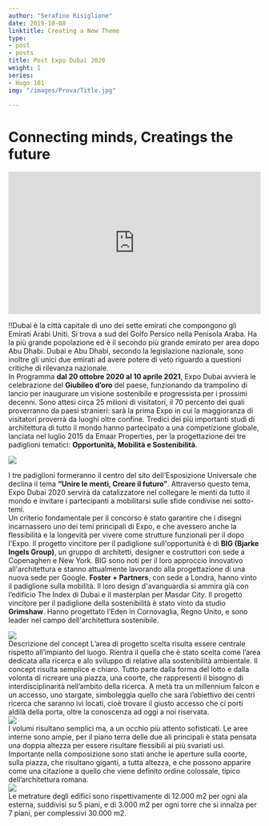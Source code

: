 ```yaml
---
author: "Serafino Risiglione"
date: 2019-10-08
linktitle: Creating a New Theme
type:
- post 
- posts
title: Post Expo Dubai 2020
weight: 1
series:
- Hugo 101
img: "/images/Prova/Title.jpg"

---
```



# Connecting minds, Creatings the future











<!--
<body style="background-color:#ffa500">




<div id="lightgallery">
  <a href="/images/Prova/Paper.jpg">
      <img src="/images/Prova/Paper.jpg" />
  </a>
</div>

<div id="lightgallery">
  <a href="/images/Prova/01.png">
      <img src="/images/Prova/01.png" />
  </a>
</div>


Lorem ipsum dolor sit amet, consectetur adipiscing elit, sed do eiusmod tempor incididunt ut labore et dolore magna aliqua. Ut enim ad minim veniam, quis nostrud exercitation ullamco laboris nisi ut aliquip ex ea commodo consequat. 
<strong>
Duis aute irure dolor in reprehenderit in voluptate velit esse cillum dolore eu fugiat nulla pariatur.
</strong>
 Excepteur sint occaecat cupidatat non proident, sunt in culpa qui officia deserunt mollit anim id est laborum.

<p> Ciao <img src="/images/Prova/TAV_1.jpg" title="Tavola 1" alt="Tavola 1"></img> Ciao </p>




<a href="http://www.html.it">
<img src="/images/me/avatar.jpg">
</a>

Tavola2
<img src="/images/Prova/TAV_2.jpg"></img>

<figure>
  <img src="/images/Prova/TAV_3.jpg"></img>
    <figcaption>
        <h5>Tavola 3</h5>
    </figcaption>
</figure>

<figure>
  <img src="/images/Prova/Paper.jpg"></img>
    <figcaption>
        <h5>Tavola 2</h5>
    </figcaption>
</figure>




<figure>
  <img src="/images/Prova/01.png"></img>
    <figcaption>
        <h5>Tavola 1</h5>
    </figcaption>
</figure>



-->


<div style="position: relative; padding-bottom: 56.25%; height: 0; overflow: hidden;">
  <iframe src="https://www.youtube.com/embed/w7Ft2ymGmfc?autoplay=0" style="position: absolute; top: 0; left: 0; width: 100%; height: 100%; border:0;" allowfullscreen title="YouTube Video"></iframe>
</div>
<p>
!!Dubai è la città capitale di uno dei sette emirati che compongono gli Emirati Arabi Uniti. Si trova a sud del Golfo Persico nella Penisola Araba. Ha la più grande popolazione ed è il secondo più grande emirato per area dopo Abu Dhabi. Dubai e Abu Dhabi, secondo la legislazione nazionale, sono inoltre gli unici due emirati ad avere potere di veto riguardo a questioni critiche di rilevanza nazionale.<br>
In Programma <b>dal 20 ottobre 2020 al 10 aprile 2021</b>, Expo Dubai avvierà le celebrazione del <b>Giubileo d’oro</b> del paese, funzionando da trampolino di lancio per inaugurare un visione sostenibile e progressista per i prossimi decenni. Sono attesi circa 25 milioni di visitatori, il 70 percento dei quali proverranno da paesi stranieri: sarà la prima Expo in cui la maggioranza di visitatori proverrà da luoghi oltre confine. Tredici dei più importanti studi di architettura di tutto il mondo hanno partecipato a una competizione globale, lanciata nel luglio 2015 da Emaar Properties, per la progettazione dei tre padiglioni tematici: <b>Opportunità, Mobilità e Sostenibilità</b>.
</p>
<div id="lightgallery">
  <a href="/images/Post Expo Dubai 2020/01.jpg">
      <img src="/images/Post Expo Dubai 2020/01.jpg" />
  </a>
</div>
<p>
I tre padiglioni formeranno il centro del sito dell’Esposizione Universale che declina il tema <b>“Unire le menti, Creare il futuro”</b>. Attraverso questo tema, Expo Dubai 2020 servirà da catalizzatore nel collegare le menti da tutto il mondo e invitare i partecipanti a mobilitarsi sulle sfide condivise nei sotto-temi. <br>
Un criterio fondamentale per il concorso è stato garantire che i disegni incarnassero uno dei temi principali di Expo, e che avessero anche la flessibilità e la longevità per vivere come strutture funzionali per il dopo l'Expo. 
Il progetto vincitore per il padiglione sull'opportunità è di <b> BIG (Bjarke Ingels Group)</b>, un gruppo di architetti, designer e costruttori con sede a Copenaghen e New York. BIG sono noti per il loro approccio innovativo all'architettura e stanno attualmente lavorando alla progettazione di una nuova sede per Google.
<b>Foster + Partners</b>, con sede a Londra, hanno vinto il padiglione sulla mobilità. Il loro design d'avanguardia si ammira già con l’edificio The Index di Dubai e il masterplan per Masdar City.
Il progetto vincitore per il padiglione della sostenibilità è stato vinto da studio  <b>Grimshaw</b>. Hanno progettato l’Eden in Cornovaglia, Regno Unito, e sono leader nel campo dell'architettura sostenibile.
</p>
<div id="lightgallery">
  <a href="/images/Post Expo Dubai 2020/02.jpg">
      <img src="/images/Post Expo Dubai 2020/02.jpg" />
  </a>
</div>
Descrizione del concept
L’area di progetto scelta risulta essere centrale rispetto all’impianto del luogo. Rientra il quella che è stato scelta come l’area dedicata alla ricerca e alo sviluppo di relative alla sostenibilità ambientale.
Il concept risulta semplice e chiaro. Tutto parte dalla forma del lotto e dalla volonta di ricreare una piazza, una coorte, che rappresenti il bisogno di interdisciplinarità nell’ambito della ricerca. A metà tra un millennium falcon e un accesso, uno stargate, simboleggia quello che sarà l’obiettivo dei centri ricerca che saranno ivi locati, cioè trovare il giusto accesso che ci porti aldilà della porta, oltre la conoscenza ad oggi a noi riservata.
<div id="lightgallery">
  <a href="/images/Post Expo Dubai 2020/03.jpg">
      <img src="/images/Post Expo Dubai 2020/03.jpg" />
  </a>
</div>
I volumi risultano semplici ma, a un occhio più attento sofisticati. Le aree interne sono ampie, per il piano terra delle due ali principali è stata pensata una doppia altezza per essere risultare flessibili ai più svariati usi.
Importante nella composizione sono stati anche le aperture sulla coorte, sulla piazza, che risultano giganti, a tutta altezza, e che possono apparire come una citazione a quello che viene definito ordine colossale, tipico dell’architettura romana.
<div id="lightgallery">
  <a href="/images/Post Expo Dubai 2020/04.jpg">
      <img src="/images/Post Expo Dubai 2020/04.jpg" />
  </a>
</div>
Le metrature degli edifici sono rispettivamente di 12.000 m2 per ogni ala esterna, suddivisi su 5 piani, e di 3.000 m2 per ogni torre che si innalza per 7 piani, per complessivi 30.000 m2.